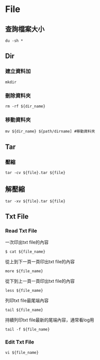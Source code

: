 # File
## 查詢檔案大小
```
du -sh *
```

## Dir
### 建立資料加
```
mkdir
```
### 刪除資料夾
```
rm -rf ${dir_name} 
```
### 移動資料夾
```
mv ${dir_name} ${path/dirname] #移動資料夾
```

## Tar
### 壓縮
```
tar -cv ${file}.tar ${file}  
```
## 解壓縮
```
tar -xv ${file}.tar ${file}
```

## Txt File
### Read Txt File 
一次印出txt file的內容
```
$ cat ${file_name}
```
從上到下一頁一頁印出txt file的內容
```
more ${file_name}
```
從下到上一頁一頁印出txt file的內容
```
less ${file_name}
```
列印txt file最尾端內容
```
tail ${file_name}
```
持續列印txt file最新的尾端內容，通常看log用
```
tail -f ${file_name}
```
### Edit Txt File
```
vi ${file_name}
```